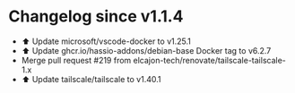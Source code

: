 # Changelog since v1.1.4
- ⬆️ Update microsoft/vscode-docker to v1.25.1 
- ⬆️ Update ghcr.io/hassio-addons/debian-base Docker tag to v6.2.7 
- Merge pull request #219 from elcajon-tech/renovate/tailscale-tailscale-1.x 
- ⬆️ Update tailscale/tailscale to v1.40.1 

